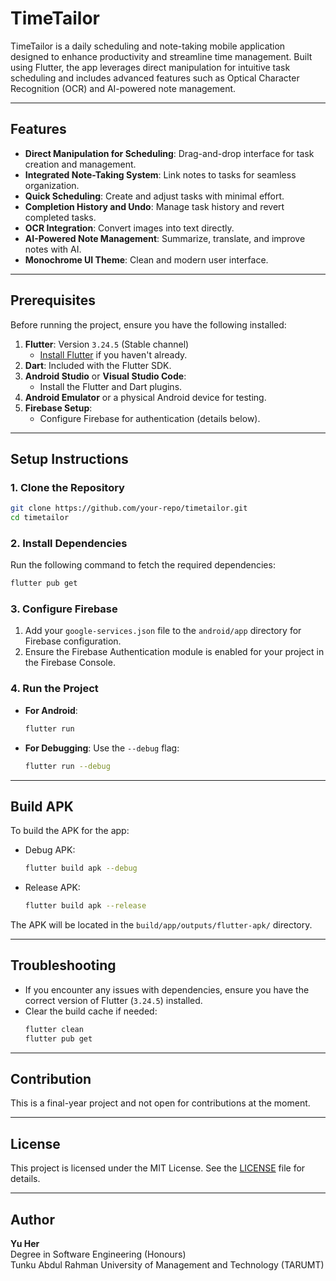# TimeTailor

TimeTailor is a daily scheduling and note-taking mobile application designed to enhance productivity and streamline time management. Built using Flutter, the app leverages direct manipulation for intuitive task scheduling and includes advanced features such as Optical Character Recognition (OCR) and AI-powered note management.

---

## Features

- **Direct Manipulation for Scheduling**: Drag-and-drop interface for task creation and management.
- **Integrated Note-Taking System**: Link notes to tasks for seamless organization.
- **Quick Scheduling**: Create and adjust tasks with minimal effort.
- **Completion History and Undo**: Manage task history and revert completed tasks.
- **OCR Integration**: Convert images into text directly.
- **AI-Powered Note Management**: Summarize, translate, and improve notes with AI.
- **Monochrome UI Theme**: Clean and modern user interface.

---

## Prerequisites

Before running the project, ensure you have the following installed:

1. **Flutter**: Version `3.24.5` (Stable channel)
   - [Install Flutter](https://docs.flutter.dev/get-started/install) if you haven't already.
2. **Dart**: Included with the Flutter SDK.
3. **Android Studio** or **Visual Studio Code**:
   - Install the Flutter and Dart plugins.
4. **Android Emulator** or a physical Android device for testing.
5. **Firebase Setup**:
   - Configure Firebase for authentication (details below).

---

## Setup Instructions

### 1. Clone the Repository
```bash
git clone https://github.com/your-repo/timetailor.git
cd timetailor
```

### 2. Install Dependencies
Run the following command to fetch the required dependencies:
```bash
flutter pub get
```

### 3. Configure Firebase
1. Add your `google-services.json` file to the `android/app` directory for Firebase configuration.
2. Ensure the Firebase Authentication module is enabled for your project in the Firebase Console.

### 4. Run the Project
- **For Android**:
  ```bash
  flutter run
  ```
- **For Debugging**:
  Use the `--debug` flag:
  ```bash
  flutter run --debug
  ```

---

## Build APK

To build the APK for the app:

- Debug APK:
  ```bash
  flutter build apk --debug
  ```

- Release APK:
  ```bash
  flutter build apk --release
  ```

The APK will be located in the `build/app/outputs/flutter-apk/` directory.

---

## Troubleshooting

- If you encounter any issues with dependencies, ensure you have the correct version of Flutter (`3.24.5`) installed.
- Clear the build cache if needed:
  ```bash
  flutter clean
  flutter pub get
  ```

---

## Contribution

This is a final-year project and not open for contributions at the moment.

---

## License

This project is licensed under the MIT License. See the [LICENSE](LICENSE) file for details.

---

## Author

**Yu Her**  
Degree in Software Engineering (Honours)  
Tunku Abdul Rahman University of Management and Technology (TARUMT)
